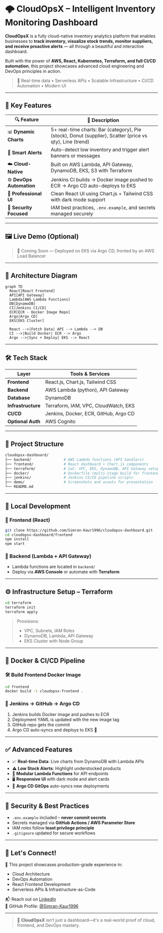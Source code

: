 # 🌩️ CloudOpsX – Intelligent Inventory Monitoring Dashboard

**CloudOpsX** is a fully cloud-native inventory analytics platform that enables businesses to **track inventory, visualize stock trends, monitor suppliers, and receive proactive alerts** — all through a beautiful and interactive dashboard.

Built with the power of **AWS, React, Kubernetes, Terraform, and full CI/CD automation**, this project showcases advanced cloud engineering and DevOps principles in action.

> 🎯 Real-time data • Serverless APIs • Scalable Infrastructure • CI/CD Automation • Modern UI

---

## 🧠 Key Features

| 🔍 Feature              | 💬 Description                                                                 |
|------------------------|-------------------------------------------------------------------------------|
| 📊 **Dynamic Charts**   | 5+ real-time charts: Bar (category), Pie (stock), Donut (supplier), Scatter (price vs qty), Line (trend) |
| 🔔 **Smart Alerts**     | Auto-detect low inventory and trigger alert banners or messages               |
| ☁️ **Cloud-Native**     | Built on AWS Lambda, API Gateway, DynamoDB, EKS, S3 with Terraform            |
| ⚙️ **DevOps Automation**| Jenkins CI builds → Docker image pushed to ECR → Argo CD auto-deploys to EKS |
| 🎨 **Professional UI**  | Clean React UI using Chart.js + Tailwind CSS with dark mode support           |
| 🔐 **Security Focused** | IAM best practices, `.env.example`, and secrets managed securely              |

---

## 🖼️ Live Demo (Optional)

> 🔗 Coming Soon — Deployed on EKS via Argo CD, fronted by an AWS Load Balancer

---

## 🧱️ Architecture Diagram

```mermaid
graph TD
  React[React Frontend]
  API[API Gateway]
  Lambda[AWS Lambda Functions]
  DB[DynamoDB]
  CI[Jenkins CI/CD]
  ECR[ECR - Docker Image Repo]
  Argo[Argo CD]
  EKS[EKS Cluster]

  React -->|Fetch Data| API --> Lambda --> DB
  CI -->|Build Docker| ECR --> Argo
  Argo -->|Sync + Deploy| EKS --> React
```

---

## 🛠️ Tech Stack

| Layer             | Tools & Services                                                 |
|------------------|------------------------------------------------------------------|
| **Frontend**      | React.js, Chart.js, Tailwind CSS                                 |
| **Backend**       | AWS Lambda (python), API Gateway                                |
| **Database**      | DynamoDB                                                         |
| **Infrastructure**| Terraform, IAM, VPC, CloudWatch, EKS                             |
| **CI/CD**         | Jenkins, Docker, ECR, GitHub, Argo CD                            |
| **Optional Auth** | AWS Cognito                                                      |

---

## 📁 Project Structure

```bash
cloudopsx-dashboard/
├── backend/               # AWS Lambda functions (API handlers)
├── frontend/              # React dashboard + Chart.js components
├── terraform/             # IaC: VPC, EKS, DynamoDB, API Gateway setup
├── docker/                # Dockerfile (multi-stage build for frontend)
├── jenkins/               # Jenkins CI/CD pipeline scripts
├── demo/                  # Screenshots and assets for presentation
└── README.md
```

---

## 🚀 Local Development

### 🔧 Frontend (React)

```bash
git clone https://github.com/Simran-Kaur1996/cloudopsx-dashboard.git
cd cloudopsx-dashboard/frontend
npm install
npm start
```

### 🧠 Backend (Lambda + API Gateway)

- Lambda functions are located in `backend/`
- Deploy via **AWS Console** or automate with **Terraform**

---

## ⚙️ Infrastructure Setup – Terraform

```bash
cd terraform
terraform init
terraform apply
```

> Provisions:
> - VPC, Subnets, IAM Roles
> - DynamoDB, Lambda, API Gateway
> - EKS Cluster with Node Group

---

## 🐳 Docker & CI/CD Pipeline

### 🛠️ Build Frontend Docker Image

```bash
cd frontend
docker build -t cloudopsx-frontend .
```

### 🚀 Jenkins → GitHub → Argo CD

1. Jenkins builds Docker image and pushes to ECR  
2. Deployment YAML is updated with the new image tag  
3. GitHub repo gets the commit  
4. Argo CD auto-syncs and deploys to EKS 🎯  

---

## ✅ Advanced Features

- 📈 **Real-time Data**: Live charts from DynamoDB with Lambda APIs  
- ⚠️ **Low Stock Alerts**: Highlight understocked products  
- 🧩 **Modular Lambda Functions** for API endpoints  
- 🖥️ **Responsive UI** with dark mode and alert cards  
- 🔄 **Argo CD GitOps** auto-syncs new deployments  

---

## 🔐 Security & Best Practices

- `.env.example` included – **never commit secrets**
- Secrets managed via **GitHub Actions / AWS Parameter Store**
- IAM roles follow **least privilege principle**
- `.gitignore` updated for secure workflows

---

## 🤝 Let's Connect!

💼 This project showcases production-grade experience in:
- Cloud Architecture
- DevOps Automation
- React Frontend Development
- Serverless APIs & Infrastructure-as-Code

📬 Reach out on [LinkedIn](https://www.linkedin.com/in/Simran-Kaur1996)  
📁 GitHub Profile: [@Simran-Kaur1996](https://github.com/Simran-Kaur1996)

---

> 🌟 **CloudOpsX** isn’t just a dashboard—it's a real-world proof of cloud, frontend, and DevOps mastery.
